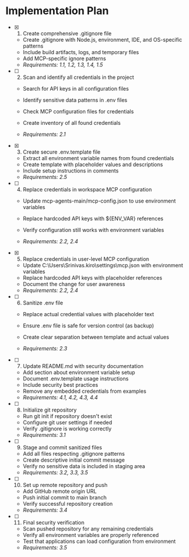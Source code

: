 # Implementation Plan

- [x] 1. Create comprehensive .gitignore file


  - Create .gitignore with Node.js, environment, IDE, and OS-specific patterns
  - Include build artifacts, logs, and temporary files
  - Add MCP-specific ignore patterns
  - _Requirements: 1.1, 1.2, 1.3, 1.4, 1.5_



- [ ] 2. Scan and identify all credentials in the project
  - Search for API keys in all configuration files
  - Identify sensitive data patterns in .env files
  - Check MCP configuration files for credentials


  - Create inventory of all found credentials
  - _Requirements: 2.1_

- [x] 3. Create secure .env.template file


  - Extract all environment variable names from found credentials
  - Create template with placeholder values and descriptions
  - Include setup instructions in comments
  - _Requirements: 2.5_



- [ ] 4. Replace credentials in workspace MCP configuration
  - Update mcp-agents-main/mcp-config.json to use environment variables
  - Replace hardcoded API keys with ${ENV_VAR} references


  - Verify configuration still works with environment variables
  - _Requirements: 2.2, 2.4_

- [x] 5. Replace credentials in user-level MCP configuration


  - Update C:\Users\Srinivas\.kiro\settings\mcp.json with environment variables
  - Replace hardcoded API keys with placeholder references
  - Document the change for user awareness
  - _Requirements: 2.2, 2.4_



- [ ] 6. Sanitize .env file
  - Replace actual credential values with placeholder text
  - Ensure .env file is safe for version control (as backup)
  - Create clear separation between template and actual values


  - _Requirements: 2.3_

- [ ] 7. Update README.md with security documentation
  - Add section about environment variable setup
  - Document .env.template usage instructions
  - Include security best practices
  - Remove any embedded credentials from examples
  - _Requirements: 4.1, 4.2, 4.3, 4.4_

- [ ] 8. Initialize git repository
  - Run git init if repository doesn't exist
  - Configure git user settings if needed
  - Verify .gitignore is working correctly
  - _Requirements: 3.1_

- [ ] 9. Stage and commit sanitized files
  - Add all files respecting .gitignore patterns
  - Create descriptive initial commit message
  - Verify no sensitive data is included in staging area
  - _Requirements: 3.2, 3.3, 3.5_

- [ ] 10. Set up remote repository and push
  - Add GitHub remote origin URL
  - Push initial commit to main branch
  - Verify successful repository creation
  - _Requirements: 3.4_

- [ ] 11. Final security verification
  - Scan pushed repository for any remaining credentials
  - Verify all environment variables are properly referenced
  - Test that applications can load configuration from environment
  - _Requirements: 3.5_